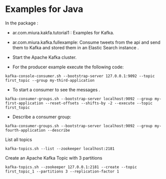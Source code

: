 Examples for Java 
=================

In the package :

* ar.com.miura.kakfa.tutorial1 : Examples for Kafka.
* ar.com.miura.kafka.fullexample: Consume tweets from the api and send them to Kafka and stored them in an Elastic Search instance .

* Start the Apache Kafka cluster.

* For the producer example execute the following code:
```
kafka-console-consumer.sh --bootstrap-server 127.0.0.1:9092 --topic first_topic --group my-third-application
```
* To start a consumer to see the messages .
```
kafka-consumer-groups.sh --bootstrap-server localhost:9092 --group my-first-application --reset-offsets --shifts-by -2 --execute --topic first_topic
```
* Describe a consumer group:
```
kafka-consumer-groups.sh --bootstrap-server localhost:9092 --group my-fourth-application --describe
```
List all topics
```
kafka-topics.sh --list --zookeeper localhost:2181
```
Create an Apache Kafka Topic with 3 partitions
```
kafka-topics.sh --zookeeper 127.0.0.1:2181 --create --topic first_topic_1 --partitions 3 --replication-factor 1
```